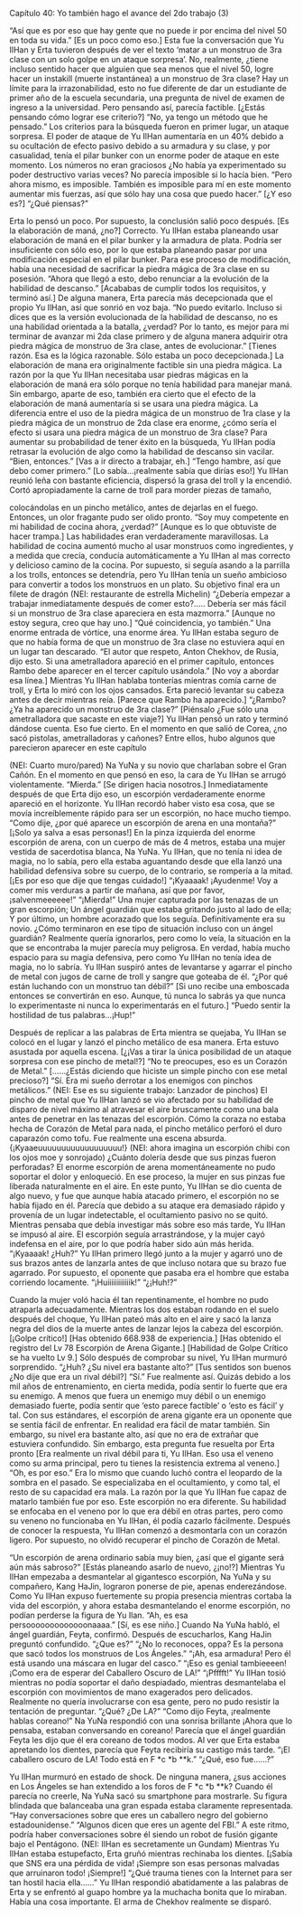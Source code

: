 
Capítulo 40: Yo también hago el avance del 2do trabajo (3)


“Así que es por eso que hay gente que no puede ir por encima del nivel 50 en toda su vida.”
[Es un poco como eso.]
Esta fue la conversación que Yu IlHan y Erta tuvieron después de ver el texto ‘matar a un monstruo de 3ra clase con un solo golpe en un ataque sorpresa’.
No, realmente, ¿tiene incluso sentido hacer que alguien que sea menos que el nivel 50, logre hacer un instakill (muerte instantánea) a un monstruo de 3ra clase?
Hay un límite para la irrazonabilidad, esto no fue diferente de dar un estudiante de primer año de la escuela secundaria, una pregunta de nivel de examen de ingreso a la universidad.
Pero pensando así, parecía factible. [¿Estás pensando cómo lograr ese criterio?] “No, ya tengo un método que he pensado.”
Los criterios para la búsqueda fueron en primer lugar, un ataque sorpresa. El poder de ataque de Yu IlHan aumentaría en un 40% debido a su ocultación de efecto pasivo debido a su armadura y su clase, y por casualidad, tenía el pilar bunker con un enorme poder de ataque en este momento.
Los números no eran graciosos ¿No había ya experimentado su poder destructivo varias veces? No parecía imposible si lo hacía bien.
“Pero ahora mismo, es imposible. También es imposible para mí en este momento aumentar mis fuerzas, así que sólo hay una cosa que puedo hacer.”
[¿Y eso es?] “¿Qué piensas?”
 
Erta lo pensó un poco. Por supuesto, la conclusión salió poco después. [Es la elaboración de maná, ¿no?]
Correcto. Yu IlHan estaba planeando usar elaboración de maná en el pilar bunker y la armadura de plata. Podría ser insuficiente con sólo eso, por lo que estaba planeando pasar por una modificación especial en el pilar bunker.
Para ese proceso de modificación, había una necesidad de sacrificar la piedra mágica de 3ra clase en su posesión.
“Ahora que llegó a esto, debo renunciar a la evolución de la habilidad de descanso.”
[Acababas de cumplir todos los requisitos, y terminó así.]
De alguna manera, Erta parecía más decepcionada que el propio Yu IlHan, así que sonrió en voz baja.
“No puedo evitarlo. Incluso si dices que es la versión evolucionada de la habilidad de descanso, no es una habilidad orientada a la batalla, ¿verdad? Por lo tanto, es mejor para mí terminar de avanzar mi 2da clase primero y de alguna manera adquirir otra piedra mágica de monstruo de 3ra clase, antes de evolucionar.”
[Tienes razón. Esa es la lógica razonable. Sólo estaba un poco decepcionada.]
La elaboración de mana era originalmente factible sin una piedra mágica. La razón por la que Yu IlHan necesitaba usar piedras mágicas en la elaboración de maná era sólo porque no tenía habilidad para manejar maná.
Sin embargo, aparte de eso, también era cierto que el efecto de la elaboración de maná aumentaría si se usara una piedra mágica.
La diferencia entre el uso de la piedra mágica de un monstruo de 1ra clase y la piedra mágica de un monstruo de 2da clase era enorme, ¿cómo sería el efecto si usara una piedra mágica de un monstruo de 3ra clase?
Para aumentar su probabilidad de tener éxito en la búsqueda, Yu IlHan podía retrasar la evolución de algo como la habilidad de descanso sin vacilar.
“Bien, entonces.”
[Vas a ir directo a trabajar, eh.]
“Tengo hambre, así que debo comer primero.” [Lo sabía…¡realmente sabía que dirías eso!]
Yu IlHan reunió leña con bastante eficiencia, dispersó la grasa del troll y la encendió. Cortó apropiadamente la carne de troll para morder piezas de tamaño,
 
colocándolas en un pincho metálico, antes de dejarlas en el fuego. Entonces, un olor fragante pudo ser olido pronto.
“Soy muy competente en mi habilidad de cocina ahora, ¿verdad?” [Aunque es lo que obtuviste de hacer trampa.]
Las habilidades eran verdaderamente maravillosas. La habilidad de cocina aumentó mucho al usar monstruos como ingredientes, y a medida que crecía, conducía automáticamente a Yu IlHan al mas correcto y delicioso camino de la cocina.
Por supuesto, si seguía asando a la parrilla a los trolls, entonces se detendría, pero Yu IlHan tenía un sueño ambicioso para convertir a todos los monstruos en un plato. Su objetivo final era un filete de dragón (NEI: restaurante de estrella Michelin)
“¿Debería empezar a trabajar inmediatamente después de comer esto?….. Debería ser más fácil si un monstruo de 3ra clase apareciera en esta mazmorra.”
[Aunque no estoy segura, creo que hay uno.] “Qué coincidencia, yo también.”
Una enorme entrada de vórtice, una enorme área.
Yu IlHan estaba seguro de que no había forma de que un monstruo de 3ra clase no estuviera aquí en un lugar tan descarado.
“El autor que respeto, Anton Chekhov, de Rusia, dijo esto. Si una ametralladora apareció en el primer capítulo, entonces Rambo debe aparecer en el tercer capítulo usándola.”
[No voy a abordar esa línea.]
Mientras Yu IlHan hablaba tonterías mientras comía carne de troll, y Erta lo miró con los ojos cansados.
Erta pareció levantar su cabeza antes de decir mientras reía. [Parece que Rambo ha aparecido.]
“¿Rambo? ¿Ya ha aparecido un monstruo de 3ra clase?” [Piénsalo ¿Fue sólo una ametralladora que sacaste en este viaje?] Yu IlHan pensó un rato y terminó dándose cuenta.
Eso fue cierto. En el momento en que salió de Corea, ¿no sacó pistolas, ametralladoras y cañones? Entre ellos, hubo algunos que parecieron aparecer en este capítulo
 
(NEI: Cuarto muro/pared)
Na YuNa y su novio que charlaban sobre el Gran Cañón.
En el momento en que pensó en eso, la cara de Yu IlHan se arrugó violentamente. “Mierda.”
[Se dirigen hacia nosotros.]
Inmediatamente después de que Erta dijo eso, un escorpión verdaderamente enorme apareció en el horizonte. Yu IlHan recordó haber visto esa cosa, que se movía increíblemente rápido para ser un escorpión, no hace mucho tiempo.
“Como dije, ¿por qué aparece un escorpión de arena en una montaña?” [¡Solo ya salva a esas personas!]
En la pinza izquierda del enorme escorpión de arena, con un cuerpo de más de 4 metros, estaba una mujer vestida de sacerdotisa blanca, Na YuNa. Yu IlHan, que no tenía ni idea de magia, no lo sabía, pero ella estaba aguantando desde que ella lanzó una habilidad defensiva sobre su cuerpo, de lo contrario, se rompería a la mitad.
[¡Es por eso que dije que tengas cuidado!]
“¡Kyaaaak! ¡Ayudenme! Voy a comer mis verduras a partir de mañana, así que por favor, ¡salvenmeeeeee!”
“¡Mierda!”
Una mujer capturada por las tenazas de un gran escorpión; Un ángel guardián que estaba gritando justo al lado de ella; Y por último, un hombre acorazado que los seguía. Definitivamente era su novio.
¿Cómo terminaron en ese tipo de situación incluso con un ángel guardián? Realmente quería ignorarlos, pero como lo veía, la situación en la que se encontraba la mujer parecía muy peligrosa. En verdad, había mucho espacio para su magia defensiva, pero como Yu IlHan no tenía idea de magia, no lo sabría.
Yu IlHan suspiró antes de levantarse y agarrar el pincho de metal con jugos de carne de troll y sangre que goteaba de él.
“¿Por qué están luchando con un monstruo tan débil?”
[Si uno recibe una emboscada entonces se convertirán en eso. Aunque, tú nunca lo sabrás ya que nunca lo experimentaste ni nunca lo experimentarás en el futuro.]
“Puedo sentir la hostilidad de tus palabras…¡Hup!”
 
Después de replicar a las palabras de Erta mientra se quejaba, Yu IlHan se colocó en el lugar y lanzó el pincho metálico de esa manera. Erta estuvo asustada por aquella escena.
[¿¡Vas a tirar la única posibilidad de un ataque sorpresa con ese pincho de metal!?]
“No te preocupes, eso es un Corazón de Metal.”
[……¿Estás diciendo que hiciste un simple pincho con ese metal precioso?] “Sí. Era mi sueño derrotar a los enemigos con pinchos metálicos.”
(NEI: Ese es su siguiente trabajo: Lanzador de pinchos)
El pincho de metal que Yu IlHan lanzó se vio afectado por su habilidad de disparo de nivel máximo al atravesar el aire bruscamente como una bala antes de penetrar en las tenazas del escorpión.
Cómo la coraza no estaba hecha de Corazón de Metal para nada, el pincho metálico perforó el duro caparazón como tofu. Fue realmente una escena absurda.
{¡Kyaaeuuuuuuuuuuuuuuuuuu!}
(NEI: ahora imagina un escorpión chibi con los ojos moe y sonrojado)
¿Cuánto dolería desde que sus pinzas fueron perforadas? El enorme escorpión de arena momentáneamente no pudo soportar el dolor y enloqueció. En ese proceso, la mujer en sus pinzas fue liberada naturalmente en el aire.
En este punto, Yu IlHan se dio cuenta de algo nuevo, y fue que aunque había atacado primero, el escorpión no se había fijado en él. Parecía que debido a su ataque era demasiado rápido y provenía de un lugar indetectable, el ocultamiento pasivo no se quitó.
Mientras pensaba que debía investigar más sobre eso más tarde, Yu IlHan se impusó al aire. El escorpión seguía arrastrándose, y la mujer cayó indefensa en el aire, por lo que podría haber sido aún más herida.
“¡Kyaaaak! ¿Huh?”
Yu IlHan primero llegó junto a la mujer y agarró uno de sus brazos antes de lanzarla antes de que incluso notara que su brazo fue agarrado. Por supuesto, el oponente que pasaba era el hombre que estaba corriendo locamente.
“¡Huiiiiiiiiiiiik!” “¿¡Huh!?”
 
Cuando la mujer voló hacia él tan repentinamente, el hombre no pudo atraparla adecuadamente. Mientras los dos estaban rodando en el suelo después del choque, Yu IlHan pateó más alto en el aire y sacó la lanza negra del dios de la muerte antes de lanzar lejos la cabeza del escorpión.
[¡Golpe crítico!]
[Has obtenido 668.938 de experiencia.]
[Has obtenido el registro del Lv 78 Escorpión de Arena Gigante.] [Habilidad de Golpe Crítico se ha vuelto Lv 9.]
Sólo después de comprobar su nivel, Yu IlHan murmuró sorprendido. “¿Huh? ¿Su nivel era bastante alto?”
[Tus sentidos son buenos ¿No dije que era un rival débil?] “Sí.”
Fue realmente así. Quizás debido a los mil años de entrenamiento, en cierta medida, podía sentir lo fuerte que era su enemigo.
A menos que fuera un enemigo muy débil o un enemigo demasiado fuerte, podía sentir que ‘esto parece factible’ o ‘esto es fácil’ y tal.
Con sus estándares, el escorpión de arena gigante era un oponente que se sentía fácil de enfrentar. En realidad era fácil de matar también. Sin embargo, su nivel era bastante alto, así que no era de extrañar que estuviera confundido.
Sin embargo, esta pregunta fue resuelta por Erta pronto
[Era realmente un rival débil para ti, Yu IlHan. Eso usa el veneno como su arma principal, pero tu tienes la resistencia extrema al veneno.]
“Oh, es por eso.”
Era lo mismo que cuando luchó contra el leopardo de la sombra en el pasado. Se especializaba en el ocultamiento, y como tal, el resto de su capacidad era mala.
La razón por la que Yu IlHan fue capaz de matarlo también fue por eso.
Este escorpión no era diferente. Su habilidad se enfocaba en el veneno por lo que era débil en otras partes, pero como su veneno no funcionaba en Yu IlHan, él podía cazarlo fácilmente.
Después de conocer la respuesta, Yu IlHan comenzó a desmontarla con un corazón ligero. Por supuesto, no olvidó recuperar el pincho de Corazón de Metal.
 
“Un escorpión de arena ordinario sabía muy bien, ¿así que el gigante será aún más sabroso?”
[Estás planeando asarlo de nuevo, ¿¡no!?]
Mientras Yu IlHan empezaba a desmantelar al gigantesco escorpión, Na YuNa y su compañero, Kang HaJin, lograron ponerse de pie, apenas enderezándose.
Como Yu IlHan expuso fuertemente su propia presencia mientras cortaba la vida del escorpión, y ahora estaba desmantelando el enorme escorpión, no podían perderse la figura de Yu Ilan.
“Ah, es esa persooooooooooooonaaaa.” [Sí, es ese niño.]
Cuando Na YuNa habló, el ángel guardián, Feyta, confirmó. Después de escucharlos, Kang HaJin preguntó confundido.
“¿Que es?”
“¿No lo reconoces, oppa? Es la persona que sacó todos los monstruos de Los Ángeles.”
“¡Ah, esa armadura! Pero él está usando una máscara en lugar del casco.” “¡Eso es genial tambieeeen! ¡Como era de esperar del Caballero Oscuro de LA!” “¡Pfffft!”
Yu IlHan tosió mientras no podía soportar el daño despiadado, mientras desmantelaba el escorpión con movimientos de mano exagerados pero delicados. Realmente no quería involucrarse con esa gente, pero no pudo resistir la tentación de preguntar.
“¿Qué? ¿De LA?”
“Como dijo Feyta, ¡realmente hablas coreano!”
Na YuNa respondió con una sonrisa brillante ¡Ahora que lo pensaba, estaban conversando en coreano! Parecía que el ángel guardián Feyta les dijo que él era coreano de todos modos.
Al ver que Erta estaba apretando los dientes, parecía que Feyta recibiría su castigo más tarde.
“¡El caballero oscuro de LA! Todo está en F *c *b **k.” “¿Qué, eso fue……?”
 
Yu IlHan murmuró en estado de shock. De ninguna manera, ¿sus acciones en Los Ángeles se han extendido a los foros de F *c *b **k? Cuando él parecía no creerle, Na YuNa sacó su smartphone para mostrarle. Su figura blindada que balanceaba una gran espada estaba claramente representada.
“Hay conversaciones sobre que eres un caballero negro del gobierno estadounidense.”
“Algunos dicen que eres un agente del FBI.”
A este ritmo, podría haber conversaciones sobre él siendo un robot de fusión gigante bajo el Pentágono. (NEI: IlHan es secretamente un Gundam) Mientras Yu IlHan estaba estupefacto, Erta gruñó mientras rechinaba los dientes.
[¡Sabía que SNS era una pérdida de vida! ¡Siempre son esas personas malvadas que arruinaron todo! ¡Siempre!]
“¿Qué trauma tienes con la Internet para ser tan hostil hacia ella……”
Yu IlHan respondió abatidamente a las palabras de Erta y se enfrentó al guapo hombre ya la muchacha bonita que lo miraban.
Había una cosa importante.
El arma de Chekhov realmente se disparó.



















